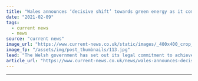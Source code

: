 ```yaml
---
title: "Wales announces ‘decisive shift’ towards green energy as it commits to net zero by 2050"
date: "2021-02-09"
tags: 
  - current news
  - news
source: "current news"
image_url: "https://www.current-news.co.uk/static/images/_400x400_crop_center-center/Pencader-wind-farm-Wales-credit-Takver-WikiCommons.jpg"
image_fp: "/assets/img/post_thumbnails/113.jpg"
lead: "The Welsh government has set out its legal commitment to achieve net zero by the middle of the century, as well as stating it will push to “get there sooner”."
article_url: "https://www.current-news.co.uk/news/wales-announces-decisive-shift-towards-green-energy-as-it-commits-to-net-zero-by-2050?utm_source=rss-feeds&utm_medium=rss&utm_campaign=rss"
---
```


---

